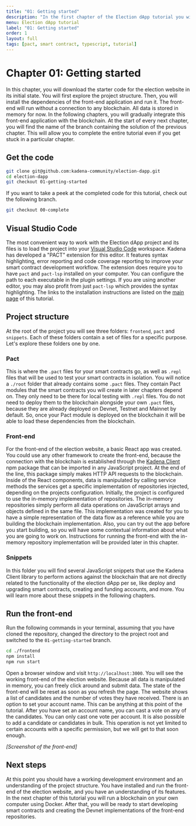 ```yaml
---
title: "01: Getting started"
description: "In the first chapter of the Election dApp tutorial you will download the code of the project, explore the project structure and run the frontend."
menu: Election dApp tutorial
label: "01: Getting started"
order: 1
layout: full
tags: [pact, smart contract, typescript, tutorial]
---
```


# Chapter 01: Getting started

In this chapter, you will download the starter code for the election website
in its initial state. You will first explore the project structure. Then, you
will install the dependencies of the front-end application and run it. The
front-end will run without a connection to any blockchain. All data is stored
in memory for now. In the following chapters, you will gradually integrate
this front-end application with the blockchain. At the start of every next
chapter, you will find the name of the branch containing the solution of the
previous chapter. This will allow you to complete the entire tutorial even if
you get stuck in a particular chapter.

## Get the code

```bash
git clone git@github.com:kadena-community/election-dapp.git
cd election-dapp
git checkout 01-getting-started
```

If you want to take a peek at the completed code for this tutorial, check out
the following branch.

```bash
git checkout 00-complete
```

## Visual Studio Code

The most convenient way to work with the Election dApp project and its files is
to load the project into your [Visual Studio Code](https://code.visualstudio.com/)
workspace. Kadena has developed a "PACT" extension for this editor. It features
syntax highlighting, error reporting and code coverage reporting to improve your
smart contract development workflow. The extension does require you to have `pact`
and `pact-lsp` installed on your computer. You can configure the path to each
executable in the plugin settings. If you are using another editor, you may also
profit from just `pact-lsp` which provides the syntax highlighting. The links
to the installation instructions are listed on the
[main page](/docs/build/guides/election-dapp-tutorial) of this tutorial.

## Project structure

At the root of the project you will see three folders: `frontend`, `pact` and
`snippets`. Each of these folders contain a set of files for a specific purpose.
Let's explore these folders one by one.

### Pact

This is where the `.pact` files for your smart contracts go, as well as `.repl`
files that will be used to test your smart contracts in isolation. You will
notice a `./root` folder that already contains some `.pact` files. They contain
Pact modules that the smart contracts you will create in later chapters depend
on. They only need to be there for local testing with `.repl` files. You do not
need to deploy them to the blockchain alongside your own `.pact` files, because
they are already deployed on Devnet, Testnet and Mainnet by default. So, once
your Pact module is deployed on the blockchain it will be able to load these
dependencies from the blockchain.

### Front-end

For the front-end of the election website, a basic React app was created. You
could use any other framework to create the front-end, because the connection
with the blockchain is established through the
[Kadena Client](https://www.npmjs.com/package/@kadena/client) npm package
that can be imported in any JavaScript project. At the end of the line, this
package simply makes HTTP API requests to the blockchain.
Inside of the React components, data is manipulated by calling service methods
the services get a specific implementation of repositories injected, depending
on the projects configuration. Initially, the project is configured to use
the in-memory implementation of repositories. The in-memory repositories
simply perform all data operations on JavaScript arrays and objects defined
in the same file. This implementation was created for you to have a simple
representation of the data flow as a reference while you are building the
blockchain implementation. Also, you can try out the app before you start
building, so you will have some contextual information about what you are
going to work on. Instructions for running the front-end with the in-memory
repository implementation will be provided later in this chapter.

### Snippets

In this folder you will find several JavaScript snippets that use the Kadena
Client library to perform actions against the blockchain that are not directly
related to the functionality of the election dApp per se, like deploy and
upgrading smart contracts, creating and funding accounts, and more. You will
learn more about these snippets in the following chapters.

## Run the front-end

Run the following commands in your terminal, assuming that you have cloned
the repository, changed the directory to the project root and switched
to the `01-getting-started` branch.

```bash
cd ./frontend
npm install
npm run start
```

Open a browser window and visit `http://localhost:3000`. You will see the working
front-end of the election website. Because all data is manipulated in memory,
you can freely click around and submit data. The state of the front-end will be
reset as soon as you refresh the page. The website shows a list of candidates
and the number of votes they have received. There is an option to set your
account name. This can be anything at this point of the tutorial. After you have
set an account name, you can cast a vote on any of the candidates. You can only
cast one vote per account. It is also possible to add a candidate or candidates
in bulk. This operation is not yet limited to certain accounts with a specific
permission, but we will get to that soon enough.

*[Screenshot of the front-end]*

## Next steps

At this point you should have a working development environment and an understanding
of the project structure. You have installed and run the front-end of the election
website, and you have an understanding of its features. In the next chapter of this
tutorial you will run a blockchain on your own computer using Docker. After that,
you will be ready to start developing smart contracts and creating the Devnet
implementations of the front-end repositories.
